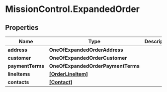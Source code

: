 # MissionControl.ExpandedOrder

## Properties
Name | Type | Description | Notes
------------ | ------------- | ------------- | -------------
**address** | **OneOfExpandedOrderAddress** |  | 
**customer** | **OneOfExpandedOrderCustomer** |  | 
**paymentTerms** | **OneOfExpandedOrderPaymentTerms** |  | 
**lineItems** | [**[OrderLineItem]**](OrderLineItem.md) |  | 
**contacts** | [**[Contact]**](Contact.md) |  | 

